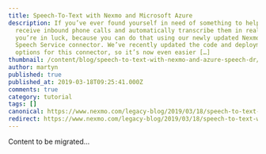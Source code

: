 ```yaml
---
title: Speech-To-Text with Nexmo and Microsoft Azure
description: If you’ve ever found yourself in need of something to help you
  receive inbound phone calls and automatically transcribe them in real time
  you’re in luck, because you can do that using our newly updated Nexmo-to-Azure
  Speech Service connector. We’ve recently updated the code and deployment
  options for this connector, so it’s now even easier […]
thumbnail: /content/blog/speech-to-text-with-nexmo-and-azure-speech-dr/Speech-To-Text-with-Nexmo-and-Microsoft-Azure.png
author: martyn
published: true
published_at: 2019-03-18T09:25:41.000Z
comments: true
category: tutorial
tags: []
canonical: https://www.nexmo.com/legacy-blog/2019/03/18/speech-to-text-with-nexmo-and-azure-speech-dr
redirect: https://www.nexmo.com/legacy-blog/2019/03/18/speech-to-text-with-nexmo-and-azure-speech-dr
---
```


Content to be migrated...
